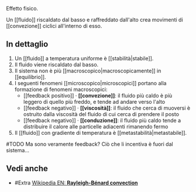 Effetto fisico.

Un [[fluido]] riscaldato dal basso e raffreddato dall'alto crea movimenti di [[convezione]] ciclici all'interno di esso.

## In dettaglio

1. Un [[fluido]] a temperatura uniforme è [[stabilità|stabile]].
2. Il fluido viene riscaldato dal basso.
3. Il sistema non è più [[macroscopico|macroscopicamente]] in [[equilibrio]].
4. I seguenti fenomeni [[microscopico|microscopici]] portano alla formazione di fenomeni macroscopici:
	+ [[feedback positivo]] · **[[convezione]]**: il fluido più caldo è più leggero di quello più freddo, e tende ad andare verso l'alto
	- [[feedback negativo]] · **[[viscosità]]**: il fluido che cerca di muoversi è ostruito dalla viscosità del fluido di cui cerca di prendere il posto
	- [[feedback negativo]] · **[[conduzione]]**: il fluido più caldo tende a distribuire il calore alle particelle adiacenti rimanendo fermo
5. Il [[fluido]] con gradiente di temperatura è [[metastabilità|metastabile]].

#TODO Ma sono veramente feedback? Ciò che li incentiva è fuori dal sistema...
## Vedi anche

- #Extra [Wikipedia EN: **Rayleigh-Bénard convection**](https://en.wikipedia.org/wiki/Rayleigh%E2%80%93B%C3%A9nard_convection)